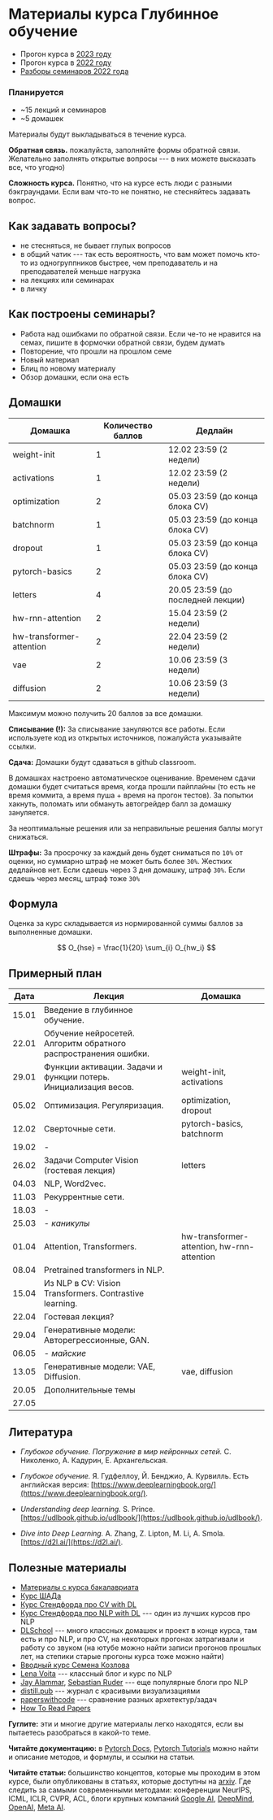 # Материалы курса Глубинное обучение

* Прогон курса в [2023 году](https://github.com/fintech-dl-hse/course/tree/2023)
* Прогон курса в [2022 году](https://github.com/fintech-dl-hse/course/tree/2022)
* [Разборы семинаров 2022 года](https://youtube.com/playlist?list=PLCNrwCOlxMPxUnJNtthxVdL3eYAj0Lp1Q)

### Планируется

* ~15 лекций и семинаров
* ~5 домашек

Материалы будут выкладываться в течение курса.

**Обратная связь.** пожалуйста, заполняйте формы обратной связи. Желательно заполнять открытые вопросы --- в них можете высказать все, что угодно)

**Сложность курса.** Понятно, что на курсе есть люди с разными бэкграундами. Если вам что-то не понятно, не стесняйтесь задавать вопрос.

## Как задавать вопросы?

* не стесняться, не бывает глупых вопросов
* в общий чатик --- так есть вероятность, что вам может помочь кто-то из одногруппников быстрее, чем преподаватель и на преподавателей меньше нагрузка
* на лекциях или семинарах
* в личку


## Как построены семинары?

* Работа над ошибками по обратной связи. Если че-то не нравится на семах, пишите в формочки обратной связи, будем думать
* Повторение, что прошли на прошлом семе
* Новый материал
* Блиц по новому материалу
* Обзор домашки, если она есть

## Домашки

| Домашка                  | Количество баллов | Дедлайн                           |
| ------------------------ | ----------------- | --------------------------------- |
| weight-init              | 1                 |      12.02 23:59 (2 недели)             |
| activations              | 1                 |      12.02 23:59 (2 недели)             |
| optimization             | 2                 |      05.03 23:59 (до конца блока CV)    |
| batchnorm                | 1                 |      05.03 23:59 (до конца блока CV)    |
| dropout                  | 1                 |      05.03 23:59 (до конца блока CV)    |
| pytorch-basics           | 2                 |      05.03 23:59 (до конца блока CV)    |
| letters                  | 4                 |      20.05 23:59 (до последней лекции)  |
| hw-rnn-attention         | 2                 |      15.04 23:59 (2 недели)             |
| hw-transformer-attention | 2                 |      22.04 23:59 (2 недели)             |
| vae                      | 2                 |      10.06 23:59 (3 недели)             |
| diffusion                | 2                 |      10.06 23:59 (3 недели)             |

Максимум можно получить 20 баллов за все домашки.

**Списывание (!):** За списывание зануляются все работы. Если используете код из открытых источников, пожалуйста указывайте ссылки.

**Сдача:** Домашки будут сдаваться в github classroom.

В домашках настроено автоматическое оценивание. Временем сдачи домашки будет считаться
время, когда прошли пайплайны (то есть не время коммита, а время пуша + время на прогон тестов).
За попытки хакнуть, поломать или обмануть автогрейдер балл за домашку зануляется.

За неоптимальные решения или за неправильные решения баллы могут снижаться.

**Штрафы:** За просрочку за каждый день будет сниматься по `10%` от оценки, но суммарно штраф не может быть более `30%`. Жестких дедлайнов нет. Если сдаешь через 3 дня домашку, штраф `30%`. Если сдаешь через месяц, штраф тоже `30%`

## Формула

Оценка за курс складывается из нормированной суммы баллов за выполненные домашки.

$$ O_{hse} = \frac{1}{20} \sum_{i} O_{hw_i} $$

## Примерный план

| Дата  | Лекция                                                           | Домашка                          |
|-------|------------------------------------------------------------------|----------------------------------|
| 15.01 | Введение в глубинное обучение.                                   |                                  |
| 22.01 | Обучение нейросетей. Алгоритм обратного распространения ошибки.  |                                  |
| 29.01 | Функции активации. Задачи и функции потерь. Инициализация весов. | weight-init, activations         |
| 05.02 | Оптимизация. Регуляризация.                                      | optimization, dropout            |
| 12.02 | Сверточные сети.                                                 | pytorch-basics, batchnorm        |
| 19.02 | -                                                                |                                  |
| 26.02 | Задачи Computer Vision (гостевая лекция)                         | letters                          |
| 04.03 | NLP, Word2vec.                                                   |                                  |
| 11.03 | Рекуррентные сети.                                               |                                  |
| 18.03 | -                                                                |                                  |
| 25.03 | -  _каникулы_                                                    |                                  |
| 01.04 | Attention, Transformers.                                         | hw-transformer-attention, hw-rnn-attention         |
| 08.04 | Pretrained transformers in NLP.                                  |                                  |
| 15.04 | Из NLP в CV: Vision Transformers. Contrastive learning.          |                                  |
| 22.04 | Гостевая лекция?                                                 |                                  |
| 29.04 | Генеративные модели: Авторегрессионные, GAN.                     |                                  |
| 06.05 | -  _майские_                                                     |                                  |
| 13.05 | Генеративные модели: VAE, Diffusion.                             | vae, diffusion                   |
| 20.05 | Дополнительные темы                                              |                                  |
| 27.05 |                                                                  |                                  |


## Литература

* *Глубокое обучение. Погружение в мир нейронных сетей.* С. Николенко, А. Кадурин, Е. Архангельская.

* *Глубокое обучение.* Я. Гудфеллоу, Й. Бенджио, А. Курвилль.
Есть английская версия: [https://www.deeplearningbook.org/](https://www.deeplearningbook.org/).

* *Understanding deep learning.* S. Prince.
[https://udlbook.github.io/udlbook/](https://udlbook.github.io/udlbook/).

* *Dive into Deep Learning.* A. Zhang, Z. Lipton, M. Li, A.
Smola.
[https://d2l.ai/](https://d2l.ai/).


## Полезные материалы

* [Материалы с курса бакалавриата](https://github.com/aosokin/dl_cshse_ami/tree/master/2021-fall)
* [Курс ШАДа](https://github.com/yandexdataschool/Practical_DL)
* [Курс Стендфорда про CV with DL](https://cs231n.github.io/)
* [Курс Стендфорда про NLP with DL](http://web.stanford.edu/class/cs224n/) --- один из лучших курсов про NLP
* [DLSchool](https://www.dlschool.org/) --- много классных домашек и проект в конце курса, там есть и про NLP, и про CV, на некоторых прогонах затрагивали и работу со звуком (на ютубе можно найти записи прогонов прошлых лет, на степики старые прогоны курса тоже можно найти)
* [Вводный курс Семена Козлова](http://dlcourse.ai/)
* [Lena Voita](https://lena-voita.github.io) --- классный блог и курс по NLP
* [Jay Alammar](https://jalammar.github.io/), [Sebastian Ruder](https://ruder.io/) --- еще популярные блоги про NLP
* [distill.pub](https://distill.pub/) --- журнал с красивыми визуализациями
* [paperswithcode](https://paperswithcode.com/) --- сравнение разных архетектур/задач
* [How To Read Papers](https://web.stanford.edu/class/ee384m/Handouts/HowtoReadPaper.pdf)

**Гуглите:** эти и многие другие материалы легко находятся, если вы пытаетесь разобраться в какой-то теме.

**Читайте документацию:** в [Pytorch Docs](https://pytorch.org/docs/stable/index.html), [Pytorch Tutorials](https://pytorch.org/tutorials/) можно найти и описание методов, и формулы, и ссылки на статьи.

**Читайте статьи:** большинство концептов, которые мы проходим в этом курсе, были опубликованы в статьях, которые доступны на [arxiv](https://arxiv.org/). Где следить за самыми современными методами: конференции NeurIPS, ICML, ICLR, CVPR, ACL, блоги крупных компаний [Google AI](https://ai.googleblog.com/), [DeepMind](https://deepmind.com/blog), [OpenAI](https://openai.com/blog/), [Meta AI](https://ai.facebook.com/blog/).
